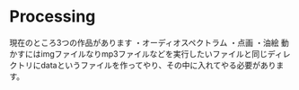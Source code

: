 # Processing

現在のところ3つの作品があります
・オーディオスペクトラム
・点画
・油絵
動かすにはimgファイルなりmp3ファイルなどを実行したいファイルと同じディレクトリにdataというファイルを作ってやり、その中に入れてやる必要があります。
